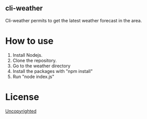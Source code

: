 ## cli-weather

Cli-weather permits to get the latest weather forecast in the area.

# How to use

1. Install Nodejs.
1. Clone the repository.
1. Go to the weather directory
1. Install the packages with "npm install"
1. Run "node index.js"

# License
[Uncopyrighted](http://zenhabits.net/uncopyright/)
